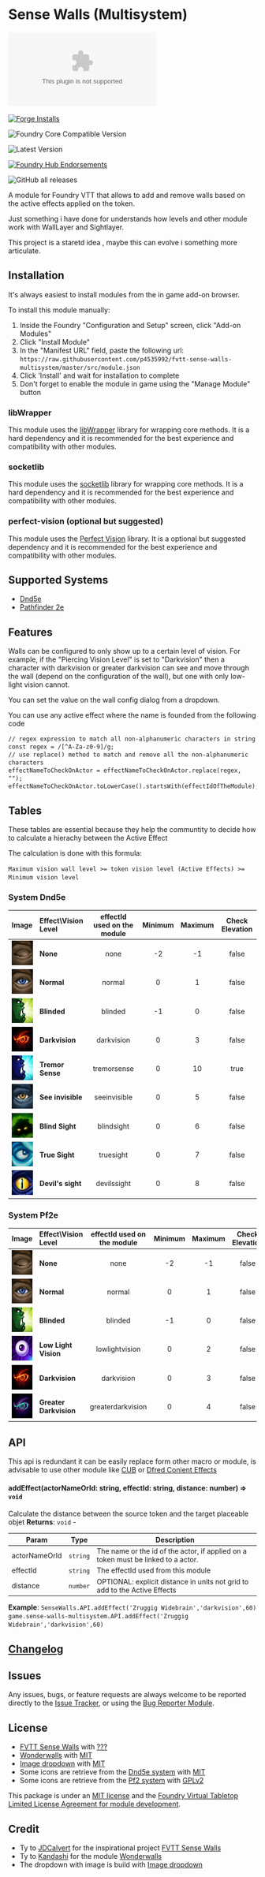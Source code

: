 # Sense Walls (Multisystem)

![Latest Release Download Count](https://img.shields.io/github/downloads/p4535992/fvtt-sense-walls-multisystem/latest/module.zip?color=2b82fc&label=DOWNLOADS&style=for-the-badge) 

[![Forge Installs](https://img.shields.io/badge/dynamic/json?label=Forge%20Installs&query=package.installs&suffix=%25&url=https%3A%2F%2Fforge-vtt.com%2Fapi%2Fbazaar%2Fpackage%2Fsense-walls-multisystem&colorB=006400&style=for-the-badge)](https://forge-vtt.com/bazaar#package=sense-walls-multisystem) 

![Foundry Core Compatible Version](https://img.shields.io/badge/dynamic/json.svg?url=https%3A%2F%2Fraw.githubusercontent.com%2Fp4535992%2Ffvtt-sense-walls-multisystem%2Fmaster%2Fsrc%2Fmodule.json&label=Foundry%20Version&query=$.compatibleCoreVersion&colorB=orange&style=for-the-badge)

![Latest Version](https://img.shields.io/badge/dynamic/json.svg?url=https%3A%2F%2Fraw.githubusercontent.com%2Fp4535992%2Ffvtt-sense-walls-multisystem%2Fmaster%2Fsrc%2Fmodule.json&label=Latest%20Release&prefix=v&query=$.version&colorB=red&style=for-the-badge)

[![Foundry Hub Endorsements](https://img.shields.io/endpoint?logoColor=white&url=https%3A%2F%2Fwww.foundryvtt-hub.com%2Fwp-json%2Fhubapi%2Fv1%2Fpackage%2Fsense-walls-multisystem%2Fshield%2Fendorsements&style=for-the-badge)](https://www.foundryvtt-hub.com/package/sense-walls-multisystem/)

![GitHub all releases](https://img.shields.io/github/downloads/p4535992/fvtt-sense-walls-multisystem/total?style=for-the-badge)

A module for Foundry VTT that allows to add and remove walls based on the active effects applied on the token.

Just something i have done for understands how levels and other module work with WallLayer and Sightlayer.

This project is a staretd idea , maybe this can evolve i something more articulate.



## Installation

It's always easiest to install modules from the in game add-on browser.

To install this module manually:
1.  Inside the Foundry "Configuration and Setup" screen, click "Add-on Modules"
2.  Click "Install Module"
3.  In the "Manifest URL" field, paste the following url:
`https://raw.githubusercontent.com/p4535992/fvtt-sense-walls-multisystem/master/src/module.json`
4.  Click 'Install' and wait for installation to complete
5.  Don't forget to enable the module in game using the "Manage Module" button

### libWrapper

This module uses the [libWrapper](https://github.com/ruipin/fvtt-lib-wrapper) library for wrapping core methods. It is a hard dependency and it is recommended for the best experience and compatibility with other modules.

### socketlib

This module uses the [socketlib](https://github.com/manuelVo/foundryvtt-socketlib) library for wrapping core methods. It is a hard dependency and it is recommended for the best experience and compatibility with other modules.

### perfect-vision (optional but suggested)

This module uses the [Perfect Vision](https://foundryvtt.com/packages/perfect-vision) library. It is a optional but suggested dependency and it is recommended for the best experience and compatibility with other modules.

## Supported Systems

- [Dnd5e](https://gitlab.com/foundrynet/dnd5e)
- [Pathfinder 2e](https://foundryvtt.com/packages/pf2e)

## Features

Walls can be configured to only show up to a certain level of vision. For example, if the "Piercing Vision Level" is set to "Darkvision" then a character with darkvision or greater darkvision can see and move through the wall (depend on the configuration of the wall), but one with only low-light vision cannot.

You can set the value on the wall config dialog from a dropdown.

You can use any active effect where the name is founded from the following code 

```
// regex expression to match all non-alphanumeric characters in string
const regex = /[^A-Za-z0-9]/g;
// use replace() method to match and remove all the non-alphanumeric characters
effectNameToCheckOnActor = effectNameToCheckOnActor.replace(regex, "");
effectNameToCheckOnActor.toLowerCase().startsWith(effectIdOfTheModule);
```

## Tables

These tables are essential because they help the communtity to decide how to calculate a hierachy between the Active Effect

The calculation is done with this formula: 

`Maximum vision wall level >= token vision level (Active Effects) >= Minimum vision level`

### System Dnd5e

| Image | Effect\Vision Level  | effectId used on the module | Minimum  | Maximum | Check Elevation |
|:------|:---------------------|:---------------------------:|:--------:|:-------:|:---------------:|
|<img src="https://raw.githubusercontent.com/p4535992/fvtt-sense-walls-multisystem/main/src/icons/ae/light_01.jpg" alt="" style="height: 50px; width:50px;"/> | **None** | none         | -2 | -1 | false |
|<img src="https://raw.githubusercontent.com/p4535992/fvtt-sense-walls-multisystem/main/src/icons/ae/light_02.jpg" alt="" style="height: 50px; width:50px;"/> | **Normal** | normal         | 0 | 1 | false |
|<img src="https://raw.githubusercontent.com/p4535992/fvtt-sense-walls-multisystem/main/src/icons/ae/affliction_24.jpg" alt="" style="height: 50px; width:50px;"/> | **Blinded** | blinded   | -1 | 0 | false |
|<img src="https://raw.githubusercontent.com/p4535992/fvtt-sense-walls-multisystem/main/src/icons/ae/evil-eye-red-1.jpg" alt="" style="height: 50px; width:50px;"/> | **Darkvision** | darkvision | 0 | 3 | false |
|<img src="https://raw.githubusercontent.com/p4535992/fvtt-sense-walls-multisystem/main/src/icons/ae/ice_15.jpg" alt="" style="height: 50px; width:50px;"/> | **Tremor Sense** | tremorsense      | 0 | 10 | true |
|<img src="https://raw.githubusercontent.com/p4535992/fvtt-sense-walls-multisystem/main/src/icons/ae/shadow_11.jpg" alt="" style="height: 50px; width:50px;"/> | **See invisible** | seeinvisible | 0 | 5 | false |
|<img src="https://raw.githubusercontent.com/p4535992/fvtt-sense-walls-multisystem/main/src/icons/ae/green_18.jpg" alt="" style="height: 50px; width:50px;"/> | **Blind Sight** | blindsight    | 0 | 6 | false |
|<img src="https://raw.githubusercontent.com/p4535992/fvtt-sense-walls-multisystem/main/src/icons/ae/emerald_11.jpg" alt="" style="height: 50px; width:50px;"/> | **True Sight** | truesight    | 0 | 7 | false |
|<img src="https://raw.githubusercontent.com/p4535992/fvtt-sense-walls-multisystem/main/src/icons/ae/blue_17.jpg" alt="" style="height: 50px; width:50px;"/> | **Devil's sight** | devilssight  | 0 | 8 | false |

### System Pf2e

| Image | Effect\Vision Level  | effectId used on the module | Minimum  | Maximum | Check Elevation |
|:------|:---------------------|:---------------------------:|:--------:|:-------:|:---------------:|
|<img src="https://raw.githubusercontent.com/p4535992/fvtt-sense-walls-multisystem/main/src/icons/ae/light_01.jpg" alt="" style="height: 50px; width:50px;"/> | **None** | none            | -2 | -1 | false |
|<img src="https://raw.githubusercontent.com/p4535992/fvtt-sense-walls-multisystem/main/src/icons/ae/light_02.jpg" alt="" style="height: 50px; width:50px;"/> | **Normal** | normal          | 0 | 1 | false |
|<img src="https://raw.githubusercontent.com/p4535992/fvtt-sense-walls-multisystem/main/src/icons/ae/affliction_24.jpg" alt="" style="height: 50px; width:50px;"/> | **Blinded** | blinded    | -1 | 0 | false |
|<img src="https://raw.githubusercontent.com/p4535992/fvtt-sense-walls-multisystem/main/src/icons/ae/violet_09.jpg" alt="" style="height: 50px; width:50px;"/> | **Low Light Vision** | lowlightvision | 0 | 2 | false |
|<img src="https://raw.githubusercontent.com/p4535992/fvtt-sense-walls-multisystem/main/src/icons/ae/evil-eye-red-1.jpg" alt="" style="height: 50px; width:50px;"/> | **Darkvision** | darkvision | 0 | 3 | false |
|<img src="https://raw.githubusercontent.com/p4535992/fvtt-sense-walls-multisystem/main/src/icons/ae/evil-eye-eerie-1.jpg" alt="" style="height: 50px; width:50px;"/> | **Greater Darkvision** | greaterdarkvision | 0 | 4 | false |

## API

This api is redundant it can be easily replace form other macro or module, is advisable to use other module like [CUB](https://github.com/death-save/combat-utility-belt) or [Dfred Conient Effects](https://github.com/DFreds/dfreds-convenient-effects/)

#### addEffect(actorNameOrId: string, effectId: string, distance: number) ⇒ <code>void</code>

Calculate the distance between the source token and the target placeable objet
**Returns**: <code>void</code> - 

| Param | Type | Description |
| --- | --- | --- |
| actorNameOrId | <code>string</code> | The name or the id of the actor, if applied on a token must be linked to a actor. |
| effectId | <code>string</code> | The effectId used from this module |
| distance | <code>number</code> | OPTIONAL: explicit distance in units not grid to add to the Active Effects |

**Example**:
`SenseWalls.API.addEffect('Zruggig Widebrain','darkvision',60)`
`game.sense-walls-multisystem.API.addEffect('Zruggig Widebrain','darkvision',60)`


## [Changelog](./CHANGELOG.md)

## Issues

Any issues, bugs, or feature requests are always welcome to be reported directly to the [Issue Tracker](https://github.com/p4535992/fvtt-sense-walls-multisystem/issues ), or using the [Bug Reporter Module](https://foundryvtt.com/packages/bug-reporter/).

## License

- [FVTT Sense Walls](https://github.com/JDCalvert/FVTT-Sense-Walls) with [???](https://github.com/JDCalvert/FVTT-Sense-Walls/blob/master/LICENSE)
- [Wonderwalls](https://github.com/kandashi/wonderwalls) with [MIT](https://github.com/kandashi/wonderwalls/blob/master/LICENSE)
- [Image dropdown](https://github.com/marghoobsuleman/ms-Dropdown) with [MIT](https://github.com/marghoobsuleman/ms-Dropdown/blob/master/MIT-LICENSE.txt)
- Some icons are retrieve from the [Dnd5e system](https://gitlab.com/foundrynet/dnd5e) with [MIT](https://gitlab.com/foundrynet/dnd5e/-/blob/master/LICENSE.txt)
- Some icons are retrieve from the [Pf2 system](https://gitlab.com/hooking/foundry-vtt---pathfinder-2e/) with [GPLv2](https://gitlab.com/hooking/foundry-vtt---pathfinder-2e/-/blob/master/LICENSE)

This package is under an [MIT license](LICENSE) and the [Foundry Virtual Tabletop Limited License Agreement for module development](https://foundryvtt.com/article/license/).

## Credit

- Ty to [JDCalvert](https://github.com/JDCalvert) for the inspirational project [FVTT Sense Walls](https://github.com/JDCalvert/FVTT-Sense-Walls)
- Ty to [Kandashi](https://github.com/kandashi) for the module [Wonderwalls](https://github.com/kandashi/wonderwalls)
- The dropdown with image is build with [Image dropdown](https://github.com/marghoobsuleman/ms-Dropdown)

